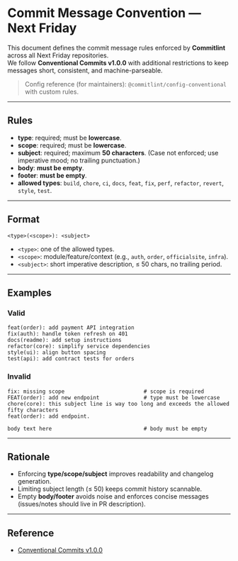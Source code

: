 # Commit Message Convention — Next Friday

This document defines the commit message rules enforced by **Commitlint** across all Next Friday repositories.  
We follow **Conventional Commits v1.0.0** with additional restrictions to keep messages short, consistent, and machine-parseable.

> Config reference (for maintainers): `@commitlint/config-conventional` with custom rules.

---

## Rules

- **type**: required; must be **lowercase**.
- **scope**: required; must be **lowercase**.
- **subject**: required; maximum **50 characters**. (Case not enforced; use imperative mood; no trailing punctuation.)
- **body**: **must be empty**.
- **footer**: **must be empty**.
- **allowed types**: `build`, `chore`, `ci`, `docs`, `feat`, `fix`, `perf`, `refactor`, `revert`, `style`, `test`.

---

## Format

```text
<type>(<scope>): <subject>
```

- `<type>`: one of the allowed types.
- `<scope>`: module/feature/context (e.g., `auth`, `order`, `officialsite`, `infra`).
- `<subject>`: short imperative description, ≤ 50 chars, no trailing period.

---

## Examples

### Valid

```text
feat(order): add payment API integration
fix(auth): handle token refresh on 401
docs(readme): add setup instructions
refactor(core): simplify service dependencies
style(ui): align button spacing
test(api): add contract tests for orders
```

### Invalid

```text
fix: missing scope                         # scope is required
FEAT(order): add new endpoint              # type must be lowercase
chore(core): this subject line is way too long and exceeds the allowed fifty characters
feat(order): add endpoint.

body text here                             # body must be empty
```

---

## Rationale

- Enforcing **type/scope/subject** improves readability and changelog generation.
- Limiting subject length (≤ 50) keeps commit history scannable.
- Empty **body/footer** avoids noise and enforces concise messages (issues/notes should live in PR description).

---

## Reference

- [Conventional Commits v1.0.0](https://www.conventionalcommits.org/en/v1.0.0)

